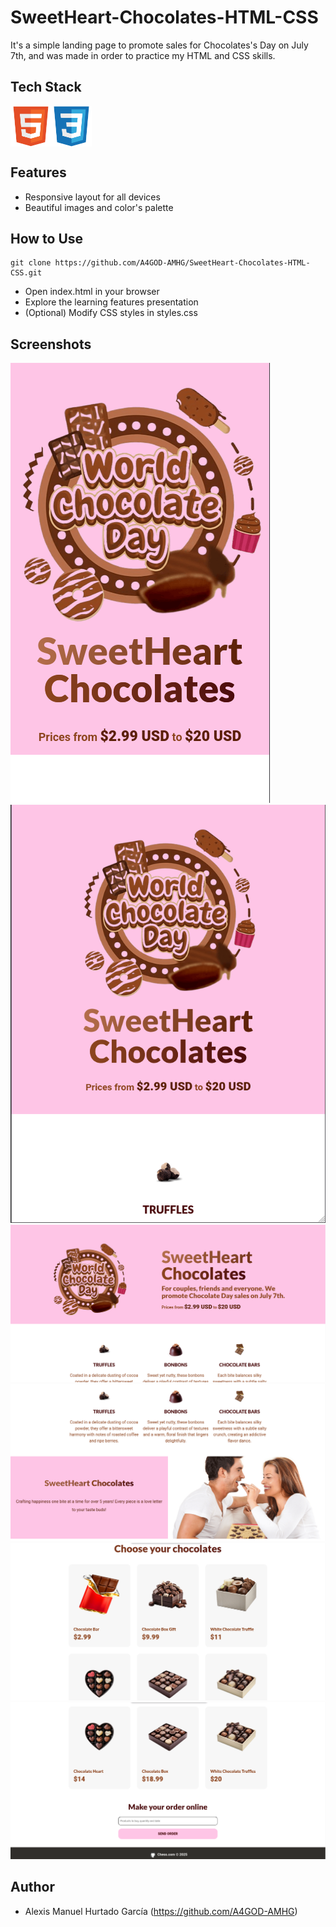 # SweetHeart-Chocolates-HTML-CSS

It's a simple landing page to promote sales for Chocolates's Day on July 7th, and was made in order to practice my HTML and CSS skills.

## Tech Stack

<div style="display: flex; align-items: center;">
  <img src="https://raw.githubusercontent.com/A4GOD-AMHG/Utils-for-repos/main/icons/html5/html5-original.svg" alt="html5" width="65" height="65" />
  <img src="https://raw.githubusercontent.com/A4GOD-AMHG/Utils-for-repos/main/icons/css3/css3-original.svg" alt="css3" width="65" height="65" />
</div>

## Features

- Responsive layout for all devices
- Beautiful images and color's palette

## How to Use

```
git clone https://github.com/A4GOD-AMHG/SweetHeart-Chocolates-HTML-CSS.git
```

- Open index.html in your browser
- Explore the learning features presentation
- (Optional) Modify CSS styles in styles.css

## Screenshots

![Mobile](screenshots/mobile.png)
![Ipad](screenshots/ipad.png)
![Desktop 1](screenshots/desktop.png)
![Desktop 2](screenshots/desktop2.png)
![Desktop 3](screenshots/desktop3.png)
![Desktop 4](screenshots/desktop4.png)

## Author

- Alexis Manuel Hurtado García (<https://github.com/A4GOD-AMHG>)
